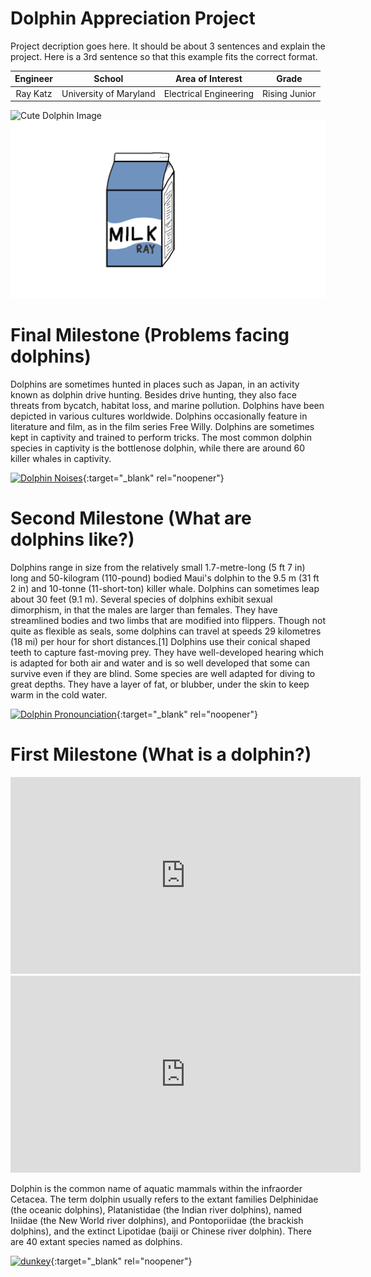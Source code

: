 ﻿# Dolphin Appreciation Project
Project decription goes here. It should be about 3 sentences and explain the project. Here is a 3rd sentence so that this example fits the correct format.

| **Engineer** | **School** | **Area of Interest** | **Grade** |
|:--:|:--:|:--:|:--:|
| Ray Katz | University of Maryland | Electrical Engineering | Rising Junior

![Cute Dolphin Image](https://pyxis.nymag.com/v1/imgs/260/250/46184df43c05ab8634927f8848667b5ca7-dolphin-beauty-lede.2x.rsocial.w600.jpg)
![Cute Dolphin Image](milk.png)
  
# Final Milestone (Problems facing dolphins)
Dolphins are sometimes hunted in places such as Japan, in an activity known as dolphin drive hunting. Besides drive hunting, they also face threats from bycatch, habitat loss, and marine pollution. Dolphins have been depicted in various cultures worldwide. Dolphins occasionally feature in literature and film, as in the film series Free Willy. Dolphins are sometimes kept in captivity and trained to perform tricks. The most common dolphin species in captivity is the bottlenose dolphin, while there are around 60 killer whales in captivity.

[![Dolphin Noises](https://res.cloudinary.com/marcomontalbano/image/upload/v1623441287/video_to_markdown/images/youtube--yje8IYAmnl4-c05b58ac6eb4c4700831b2b3070cd403.jpg)](https://www.youtube.com/watch?v=yje8IYAmnl4 "Dolphin Noises"){:target="_blank" rel="noopener"}

# Second Milestone (What are dolphins like?)
Dolphins range in size from the relatively small 1.7-metre-long (5 ft 7 in) long and 50-kilogram (110-pound) bodied Maui's dolphin to the 9.5 m (31 ft 2 in) and 10-tonne (11-short-ton) killer whale. Dolphins can sometimes leap about 30 feet (9.1 m). Several species of dolphins exhibit sexual dimorphism, in that the males are larger than females. They have streamlined bodies and two limbs that are modified into flippers. Though not quite as flexible as seals, some dolphins can travel at speeds 29 kilometres (18 mi) per hour for short distances.[1] Dolphins use their conical shaped teeth to capture fast-moving prey. They have well-developed hearing which is adapted for both air and water and is so well developed that some can survive even if they are blind. Some species are well adapted for diving to great depths. They have a layer of fat, or blubber, under the skin to keep warm in the cold water.

[![Dolphin Pronounciation](https://res.cloudinary.com/marcomontalbano/image/upload/v1623441227/video_to_markdown/images/youtube--auUKhILrC6w-c05b58ac6eb4c4700831b2b3070cd403.jpg)](https://www.youtube.com/watch?v=auUKhILrC6w "Dolphin Pronounciation"){:target="_blank" rel="noopener"}

# First Milestone (What is a dolphin?)

<html><iframe width="560" height="315" src="https://www.youtube.com/embed/MdRLVgRRce8" title="YouTube video player" frameborder="0" allow="accelerometer; autoplay; clipboard-write; encrypted-media; gyroscope; picture-in-picture" allowfullscreen></iframe><br></html>

<html><iframe width="560" height="315" src="https://www.youtube.com/embed/MdRLVgRRce8" title="YouTube video player" frameborder="0" allow="accelerometer; autoplay; clipboard-write; encrypted-media; gyroscope; picture-in-picture" allowfullscreen></iframe></html>

  
Dolphin is the common name of aquatic mammals within the infraorder Cetacea. The term dolphin usually refers to the extant families Delphinidae (the oceanic dolphins), Platanistidae (the Indian river dolphins), named Iniidae (the New World river dolphins), and Pontoporiidae (the brackish dolphins), and the extinct Lipotidae (baiji or Chinese river dolphin). There are 40 extant species named as dolphins.

[![dunkey](https://res.cloudinary.com/marcomontalbano/image/upload/v1623443612/video_to_markdown/images/youtube--MdRLVgRRce8-c05b58ac6eb4c4700831b2b3070cd403.jpg)](https://www.youtube.com/watch?v=MdRLVgRRce8 "dunkey"){:target="_blank" rel="noopener"}
